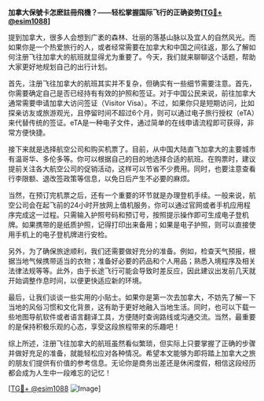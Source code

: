 **加拿大保號卡怎麽註冊飛機？——轻松掌握国际飞行的正确姿势[[TG💪+ @esim1088](https://t.me/s/esim1088)]**

提到加拿大，很多人会想到广袤的森林、壮丽的落基山脉以及宜人的自然风光。而如果你是一个热爱旅行的人，或者经常需要在加拿大和中国之间往返，那么了解如何注册飞往加拿大的航班就显得尤为重要了。今天，我们就来聊聊这个话题，帮助大家更好地规划自己的出行计划。

首先，注册飞往加拿大的航班其实并不复杂，但确实有一些细节需要注意。首先，你需要确定自己是否已经持有有效的护照和签证。对于中国公民来说，前往加拿大通常需要申请加拿大访问签证（Visitor Visa）。不过，如果你只是短期访问，比如探亲访友或旅游观光，且停留时间不超过6个月，则可以通过电子旅行授权（eTA）来代替传统的签证。eTA是一种电子文件，通过简单的在线申请流程即可获得，非常方便快捷。

接下来就是选择航空公司和购买机票了。目前，从中国大陆直飞加拿大的主要城市有温哥华、多伦多等。你可以根据自己的目的地选择合适的航班。在购票时，建议提前关注各大航空公司的促销活动，这样可以节省不少费用。同时，也要注意查看行李限额、退改签政策等信息，以免日后产生不必要的麻烦。

当然，在预订完机票之后，还有一个重要的环节就是办理登机手续。一般来说，航空公司会在起飞前的24小时开放网上值机服务，你可以通过官网或者手机应用程序完成这一过程。只需输入护照号码和预订号，按照提示操作即可生成电子登机牌。如果携带的是纸质护照，记得打印出来备用；如果是电子护照，则可以直接使用手机上的电子登机牌进行安检。

另外，为了确保旅途顺利，我们还需要做好充分的准备。例如，检查天气预报，根据当地气候携带适当的衣物；准备好必要的药品和个人用品；熟悉入境程序及相关法律法规等等。此外，由于长途飞行可能会导致时差反应，因此建议出发前几天就开始调整作息时间，以便更快适应新的环境。

最后，让我们谈谈一些实用的小贴士。如果你是第一次去加拿大，不妨先了解一下当地的风俗习惯和文化背景，这有助于更好地融入当地生活。同时，也可以下载一些地图导航软件或者语言翻译工具，方便随时查询路线或沟通交流。当然，最重要的是保持积极乐观的心态，享受这段旅程带来的乐趣吧！

综上所述，注册飞往加拿大的航班虽然看似繁琐，但实际上只要掌握了正确的步骤并做好充足的准备，就能轻松应对各种情况。希望本文能够为即将踏上加拿大之旅的朋友们提供有价值的参考信息。无论你是商务出差还是休闲度假，相信这段经历都会成为人生中一段难忘的记忆！

[[TG💪+ @esim1088](https://t.me/s/esim1088) ![Image](https://i.postimg.cc/4NQfJmqS/Snipaste-2025-05-13-00-14-12.png)]